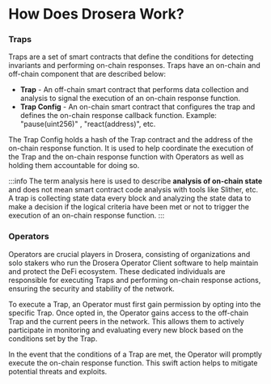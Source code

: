 # How Does Drosera Work?

### Traps

Traps are a set of smart contracts that define the conditions for detecting invariants and performing on-chain responses. Traps have an on-chain and off-chain component that are described below:

- **Trap** - An off-chain smart contract that performs data collection and analysis to signal the execution of an on-chain response function.
- **Trap Config** - An on-chain smart contract that configures the trap and defines the on-chain response callback function. Example: "pause(uint256)" , "react(address)", etc.

The Trap Config holds a hash of the Trap contract and the address of the on-chain response function. It is used to help coordinate the execution of the Trap and the on-chain response function with Operators as well as holding them accountable for doing so.

:::info
The term analysis here is used to describe **analysis of on-chain state** and does not mean smart contract code analysis with tools like Slither, etc. A trap is collecting state data every block and analyzing the state data to make a decision if the logical criteria have been met or not to trigger the execution of an on-chain response function.
:::

### Operators

Operators are crucial players in Drosera, consisting of organizations and solo stakers who run the Drosera Operator Client software to help maintain and protect the DeFi ecosystem. These dedicated individuals are responsible for executing Traps and performing on-chain response actions, ensuring the security and stability of the network.

To execute a Trap, an Operator must first gain permission by opting into the specific Trap. Once opted in, the Operator gains access to the off-chain Trap and the current peers in the network. This allows them to actively participate in monitoring and evaluating every new block based on the conditions set by the Trap.

In the event that the conditions of a Trap are met, the Operator will promptly execute the on-chain response function. This swift action helps to mitigate potential threats and exploits.
